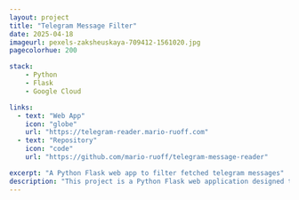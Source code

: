 ```yaml
---
layout: project
title: "Telegram Message Filter"
date: 2025-04-18
imageurl: pexels-zaksheuskaya-709412-1561020.jpg
pagecolorhue: 200

stack:
    - Python
    - Flask
    - Google Cloud

links:
  - text: "Web App"
    icon: "globe"
    url: "https://telegram-reader.mario-ruoff.com"
  - text: "Repository"
    icon: "code"
    url: "https://github.com/mario-ruoff/telegram-message-reader"

excerpt: "A Python Flask web app to filter fetched telegram messages"
description: "This project is a Python Flask web application designed to fetch and filter messages from Telegram channels or groups, providing a streamlined way to manage and analyze message data."
---
```

